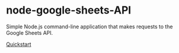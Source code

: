 # node-google-sheets-API
Simple Node.js command-line application that makes requests to the Google Sheets API.

[Quickstart](https://developers.google.com/sheets/api/quickstart/nodejs)
